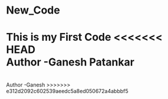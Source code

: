 # New_Code
This is my First Code
<<<<<<< HEAD
 <br>
 Author -Ganesh Patankar
=======
<br>
Author -Ganesh
>>>>>>> e312d2092c602539aeedc5a8ed050672a4abbbf5
